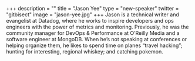 +++
description = ""
title = "Jason Yee"
type = "new-speaker"
twitter = "gitbisect"
image = "jason-yee.jpg"
+++
Jason is a technical writer and evangelist at Datadog, where he works to inspire developers and ops engineers with the power of metrics and monitoring. Previously, he was the community manager for DevOps & Performance at O’Reilly Media and a software engineer at MongoDB. When he’s not speaking at conferences or helping organize them, he likes to spend time on planes “travel hacking”; hunting for interesting, regional whiskey; and catching pokemon.